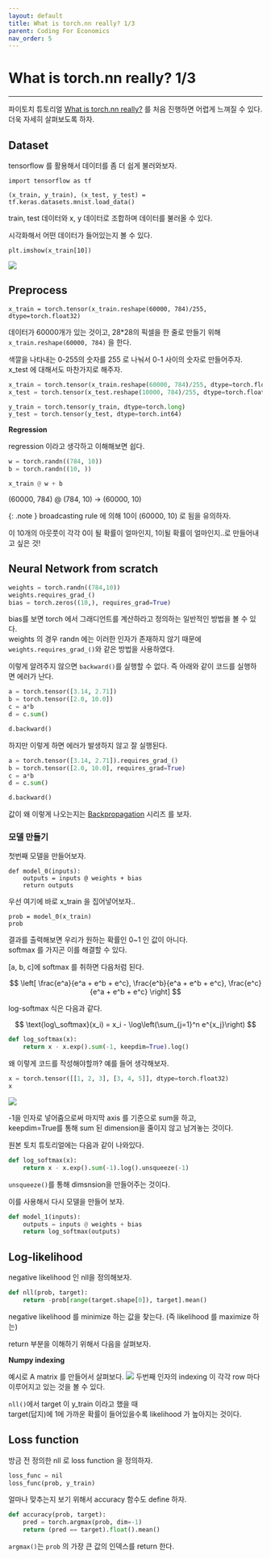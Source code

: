 ```yaml
---
layout: default
title: What is torch.nn really? 1/3
parent: Coding For Economics
nav_order: 5
---
```


# What is torch.nn really? 1/3

---

파이토치 튜토리얼 [What is torch.nn really?]({{"https://pytorch.org/tutorials/beginner/nn_tutorial.html"}}/) 를 처음 진행하면 어렵게 느껴질 수 있다.
더욱 자세히 살펴보도록 하자.

## Dataset

tensorflow 를 활용해서 데이터를 좀 더 쉽게 불러와보자.

```
import tensorflow as tf

(x_train, y_train), (x_test, y_test) = tf.keras.datasets.mnist.load_data()
```

train, test 데이터와 x, y 데이터로 조합하며 데이터를 불러올 수 있다.

시각화해서 어떤 데이터가 들어있는지 볼 수 있다.

```
plt.imshow(x_train[10])
```

![](../../assets/images/wtnr1.png)

## Preprocess

```
x_train = torch.tensor(x_train.reshape(60000, 784)/255, dtype=torch.float32)
```

데이터가 60000개가 있는 것이고, 28\*28의 픽셀을 한 줄로 만들기 위해  
`x_train.reshape(60000, 784)` 을 한다.

색깔을 나타내는 0-255의 숫자를 255 로 나눠서 0-1 사이의 숫자로 만들어주자.
x_test 에 대해서도 마찬가지로 해주자.

```python
x_train = torch.tensor(x_train.reshape(60000, 784)/255, dtype=torch.float32)
x_test = torch.tensor(x_test.reshape(10000, 784)/255, dtype=torch.float32)

y_train = torch.tensor(y_train, dtype=torch.long)
y_test = torch.tensor(y_test, dtype=torch.int64)
```

**Regression**

regression 이라고 생각하고 이해해보면 쉽다.

```python
w = torch.randn((784, 10))
b = torch.randn((10, ))

x_train @ w + b
```

(60000, 784) @ (784, 10) -> (60000, 10)

{: .note }
broadcasting rule 에 의해 10이 (60000, 10) 로 됨을 유의하자.

이 10개의 아웃풋이 각각 0이 될 확률이 얼마인지, 1이될 확률이 얼마인지..로 만들어내고 싶은 것!

## Neural Network from scratch

```python
weights = torch.randn((784,10))
weights.requires_grad_()
bias = torch.zeros((10,), requires_grad=True)
```

bias를 보면 torch 에서 그래디언트를 계산하라고 정의하는 일반적인 방법을 볼 수 있다.  
weights 의 경우 randn 에는 이러한 인자가 존재하지 않기 때문에 `weights.requires_grad_()`와 같은 방법을 사용하였다.

이렇게 알려주지 않으면 `backward()`를 실행할 수 없다.
즉 아래와 같이 코드를 실행하면 에러가 난다.

```python
a = torch.tensor([3.14, 2.71])
b = torch.tensor([2.0, 10.0])
c = a*b
d = c.sum()

d.backward()
```

하지만 이렇게 하면 에러가 발생하지 않고 잘 실행된다.

```python
a = torch.tensor([3.14, 2.71]).requires_grad_()
b = torch.tensor([2.0, 10.0], requires_grad=True)
c = a*b
d = c.sum()

d.backward()
```

값이 왜 이렇게 나오는지는 [Backpropagation] 시리즈 를 보자.

### 모델 만들기

첫번째 모델을 만들어보자.

```
def model_0(inputs):
    outputs = inputs @ weights + bias
    return outputs
```

우선 여기에 바로 x_train 을 집어넣어보자..

```
prob = model_0(x_train)
prob
```

결과를 출력해보면 우리가 원하는 확률인 0~1 인 값이 아니다.  
softmax 를 가지곤 이를 해결할 수 있다.

[a, b, c]에 softmax 를 취하면 다음처럼 된다.

$$
 \left[ \frac{e^a}{e^a + e^b + e^c}, \frac{e^b}{e^a + e^b + e^c}, \frac{e^c}{e^a + e^b + e^c} \right]
$$

log-softmax 식은 다음과 같다.

$$
\text{log\_softmax}(x_i) = x_i - \log\left(\sum_{j=1}^n e^{x_j}\right)
$$

```python
def log_softmax(x):
    return x - x.exp().sum(-1, keepdim=True).log()
```

왜 이렇게 코드를 작성해야할까?
예를 들어 생각해보자.

```python
x = torch.tensor([[1, 2, 3], [3, 4, 5]], dtype=torch.float32)
x
```

![](../../assets/images/wtnr2.png)

-1을 인자로 넣어줌으로써 마지막 axis 를 기준으로 sum을 하고,  
keepdim=True를 통해 sum 된 dimension을 줄이지 않고 남겨놓는 것이다.

원본 토치 튜토리얼에는 다음과 같이 나와있다.

```python
def log_softmax(x):
    return x - x.exp().sum(-1).log().unsqueeze(-1)
```

`unsqueeze()`를 통해 dimsnsion을 만들어주는 것이다.

이를 사용해서 다시 모델을 만들어 보자.

```python
def model_1(inputs):
    outputs = inputs @ weights + bias
    return log_softmax(outputs)
```

## Log-likelihood

negative likelihood 인 nll을 정의해보자.

```python
def nll(prob, target):
    return -prob[range(target.shape[0]), target].mean()
```

negative likelihood 를 minimize 하는 값을 찾는다.
(즉 likelihood 를 maximize 하는)

return 부분을 이해하기 위해서 다음을 살펴보자.

**Numpy indexing**

예시로 A matrix 를 만들어서 살펴보다.
![](../../assets/images/wtnr3.png)
두번째 인자의 indexing 이 각각 row 마다 이루어지고 있는 것을 볼 수 있다.

`nll()`에서 target 이 y_train 이라고 했을 때  
target(답지)에 1에 가까운 확률이 들어있을수록 likelihood 가 높아지는 것이다.

## Loss function

방금 전 정의한 nll 로 loss function 을 정의하자.

```python
loss_func = nil
loss_func(prob, y_train)
```

얼마나 맞추는지 보기 위해서 accuracy 함수도 define 하자.

```python
def accuracy(prob, target):
    pred = torch.argmax(prob, dim=-1)
    return (pred == target).float().mean()
```

`argmax()`는 `prob` 의 가장 큰 값의 인덱스를 return 한다.

[Backpropagation]: backpropagation-1
